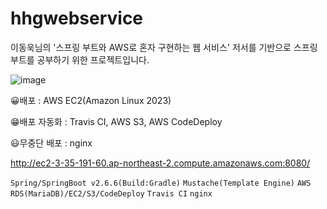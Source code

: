 # hhgwebservice
이동욱님의 '스프링 부트와 AWS로 혼자 구현하는 웹 서비스' 저서를 기반으로 스프링부트를 공부하기 위한 프로젝트입니다.

![image](https://github.com/heohgoo/hhgwebservice/assets/95553132/eb8a89e5-373a-4380-9512-cf999ae66177)



😀배포 : AWS EC2(Amazon Linux 2023) 

😁배포 자동화 : Travis CI, AWS S3, AWS CodeDeploy

😃무중단 배포 : nginx


http://ec2-3-35-191-60.ap-northeast-2.compute.amazonaws.com:8080/


`Spring/SpringBoot v2.6.6(Build:Gradle)`
`Mustache(Template Engine)` 
`AWS RDS(MariaDB)/EC2/S3/CodeDeploy` 
`Travis CI`
`nginx`



